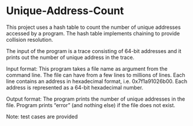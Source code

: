 # Unique-Address-Count

This project uses a hash table to count the number of unique addresses accessed
by a program. The hash table implements chaining to provide collision resolution. 

The input of the program is a trace consisting of 64-bit addresses and it prints out the number of unique
address in the trace.

Input format: This program takes a file name as argument from the command line. The file can
              have from a few lines to millions of lines. Each line contains an address in hexadecimal format, i.e.
              0x7f1a91026b00. Each address is represented as a 64-bit hexadecimal number.

Output format: The program prints the number of unique addresses in the file. Program prints “error” (and nothing else) if the file does                  not exist.

Note: test cases are provided
